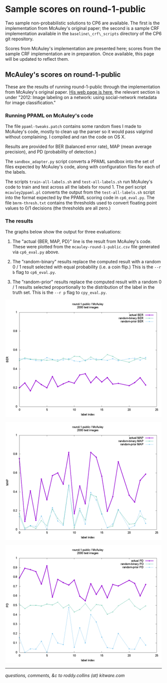 # Sample scores on round-1-public

Two sample non-probabilistic solutions to CP6 are available. The first is the implementation from McAuley's original paper; the second is a sample CRF implementation available in the `baseline\_crf\_scripts` directory of the CP6 git repository.

Scores from McAuley's implementation are presented here; scores from the sample CRF implementation are in preparation. Once available, this page will be updated to reflect them.

## McAuley's scores on round-1-public

These are the results of running round-1-public through the implementation from McAuley's original paper. [His web page is here](http://cseweb.ucsd.edu/~jmcauley/), the relevant section is under "2012: Image labeling on a network: using social-network metadata for image classification."

### Running PPAML on McAuley's code

The file `ppaml-tweaks.patch` contains some random fixes I made to McAuley's code, mostly to clean up the parser so it would pass valgrind without complaining. I compiled and ran the code on OS X.

Results are provided for BER (balanced error rate), MAP (mean average precision), and PD (probability of detection.)

The `sandbox_adapter.py` script converts a PPAML sandbox into the set of files expected by McAuley's code, along with configuration files for each of the labels.

The scripts `train-all-labels.sh` and `test-all-labels.sh` run McAuley's code to train and test across all the labels for round 1. The perl script `mcauley2ppaml.pl` converts the output from the `test-all-labels.sh` script into the format expected by the PPAML scoring code in `cp6_eval.py`.  The file `bmrm-thresh.txt` contains the thresholds used to convert floating point values to 0/1 decisions (the thresholds are all zero.)

### The results

The graphs below show the output for three evaluations:

1. The "actual {BER, MAP, PD}" line is the result from McAuley's code. These were plotted from the `mcauley-round-1-public.csv` file generated via `cp6_eval.py` above.

2. The "random-binary" results replace the computed result with a random 0 / 1 result selected with equal probability (i.e. a coin flip.) This is the `--r b` flag to `cp6_eval.py`.

3. The "random-prior" results replace the computed result with a random 0 / 1 results selected proportionally to the distribution of the label in the truth set. This is the `--r p` flag to `cpy_eval.py`.

![BER](mcauley-round-1-public-ber.png)

![MAP](mcauley-round-1-public-map.png)

![PD](mcauley-round-1-public-pd.png)

---
*questions, comments, &c to roddy.collins (at) kitware.com*
